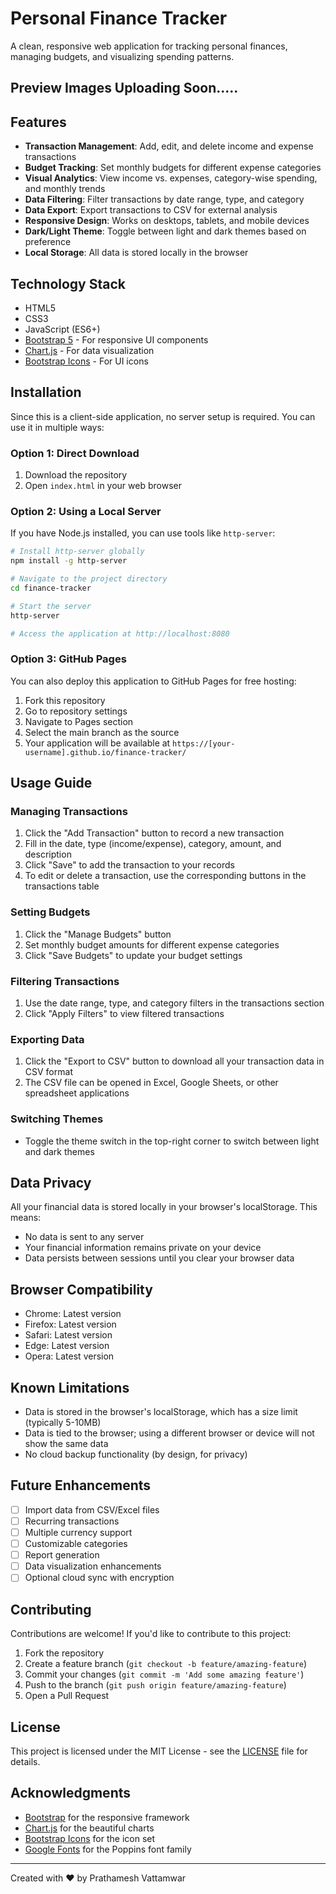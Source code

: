 # Personal Finance Tracker

A clean, responsive web application for tracking personal finances, managing budgets, and visualizing spending patterns.

## Preview Images Uploading Soon.....

## Features

- **Transaction Management**: Add, edit, and delete income and expense transactions
- **Budget Tracking**: Set monthly budgets for different expense categories
- **Visual Analytics**: View income vs. expenses, category-wise spending, and monthly trends
- **Data Filtering**: Filter transactions by date range, type, and category
- **Data Export**: Export transactions to CSV for external analysis
- **Responsive Design**: Works on desktops, tablets, and mobile devices
- **Dark/Light Theme**: Toggle between light and dark themes based on preference
- **Local Storage**: All data is stored locally in the browser

## Technology Stack

- HTML5
- CSS3
- JavaScript (ES6+)
- [Bootstrap 5](https://getbootstrap.com/) - For responsive UI components
- [Chart.js](https://www.chartjs.org/) - For data visualization
- [Bootstrap Icons](https://icons.getbootstrap.com/) - For UI icons

## Installation

Since this is a client-side application, no server setup is required. You can use it in multiple ways:

### Option 1: Direct Download

1. Download the repository
2. Open `index.html` in your web browser

### Option 2: Using a Local Server

If you have Node.js installed, you can use tools like `http-server`:

```bash
# Install http-server globally
npm install -g http-server

# Navigate to the project directory
cd finance-tracker

# Start the server
http-server

# Access the application at http://localhost:8080
```

### Option 3: GitHub Pages

You can also deploy this application to GitHub Pages for free hosting:

1. Fork this repository
2. Go to repository settings
3. Navigate to Pages section
4. Select the main branch as the source
5. Your application will be available at `https://[your-username].github.io/finance-tracker/`

## Usage Guide

### Managing Transactions

1. Click the "Add Transaction" button to record a new transaction
2. Fill in the date, type (income/expense), category, amount, and description
3. Click "Save" to add the transaction to your records
4. To edit or delete a transaction, use the corresponding buttons in the transactions table

### Setting Budgets

1. Click the "Manage Budgets" button
2. Set monthly budget amounts for different expense categories
3. Click "Save Budgets" to update your budget settings

### Filtering Transactions

1. Use the date range, type, and category filters in the transactions section
2. Click "Apply Filters" to view filtered transactions

### Exporting Data

1. Click the "Export to CSV" button to download all your transaction data in CSV format
2. The CSV file can be opened in Excel, Google Sheets, or other spreadsheet applications

### Switching Themes

- Toggle the theme switch in the top-right corner to switch between light and dark themes

## Data Privacy

All your financial data is stored locally in your browser's localStorage. This means:

- No data is sent to any server
- Your financial information remains private on your device
- Data persists between sessions until you clear your browser data

## Browser Compatibility

- Chrome: Latest version
- Firefox: Latest version
- Safari: Latest version
- Edge: Latest version
- Opera: Latest version

## Known Limitations

- Data is stored in the browser's localStorage, which has a size limit (typically 5-10MB)
- Data is tied to the browser; using a different browser or device will not show the same data
- No cloud backup functionality (by design, for privacy)

## Future Enhancements

- [ ] Import data from CSV/Excel files
- [ ] Recurring transactions
- [ ] Multiple currency support
- [ ] Customizable categories
- [ ] Report generation
- [ ] Data visualization enhancements
- [ ] Optional cloud sync with encryption

## Contributing

Contributions are welcome! If you'd like to contribute to this project:

1. Fork the repository
2. Create a feature branch (`git checkout -b feature/amazing-feature`)
3. Commit your changes (`git commit -m 'Add some amazing feature'`)
4. Push to the branch (`git push origin feature/amazing-feature`)
5. Open a Pull Request

## License

This project is licensed under the MIT License - see the [LICENSE](LICENSE) file for details.

## Acknowledgments

- [Bootstrap](https://getbootstrap.com/) for the responsive framework
- [Chart.js](https://www.chartjs.org/) for the beautiful charts
- [Bootstrap Icons](https://icons.getbootstrap.com/) for the icon set
- [Google Fonts](https://fonts.google.com/) for the Poppins font family

---

Created with ❤️ by Prathamesh Vattamwar
